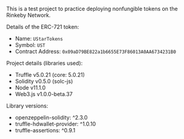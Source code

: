 This is a test project to practice deploying nonfungible tokens on the Rinkeby Network.

Details of the ERC-721 token:
* Name: `UStarTokens`
* Symbol: `UST`
* Contract Address: `0x09aD79BE822a1b6655E73F86013A0AA6734231B0`

Project details (libraries used):
* Truffle v5.0.21 (core: 5.0.21)
* Solidity v0.5.0 (solc-js)
* Node v11.1.0
* Web3.js v1.0.0-beta.37

Library versions:
* openzeppelin-solidity: ^2.3.0
* truffle-hdwallet-provider: ^1.0.10
* truffle-assertions: ^0.9.1
